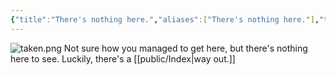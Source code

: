 ```yaml
---
{"title":"There's nothing here.","aliases":["There's nothing here."],"tags":[],"type":"other","dg-home":false,"dg-pinned":false,"dg-home-link":false,"dg-permalink":"404","dg-publish":true,"created-date":"2025-05-08T08:54:14","updated-date":"2025-05-08T08:55:23","linter-yaml-title-alias":"There's nothing here.","dg-path":"404.md","permalink":"/404/","dgPassFrontmatter":true}
---
```




![taken.png](/img/user/attachments/taken.png)
Not sure how you managed to get here, but there's nothing here to see. Luckily, there's a [[public/Index\|way out.]]
